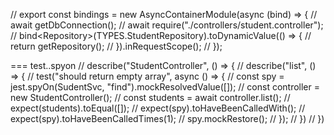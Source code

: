 

// export const bindings = new AsyncContainerModule(async (bind) => {
//     await getDbConnection();
//     await require("./controllers/student.controller");
//     bind<Repository<Student>>(TYPES.StudentRepository).toDynamicValue(() => {
//         return getRepository();
//     }).inRequestScope();
// });

=== test..spyon
// describe("StudentController", () => {
//     describe("list", () => {
//         test("should return empty array", async () => {
//             const spy = jest.spyOn(SudentSvc, "find").mockResolvedValue([]);
//             const controller = new StudentController();
//             const students = await controller.list();
//             expect(students).toEqual([]);
//             expect(spy).toHaveBeenCalledWith();
//             expect(spy).toHaveBeenCalledTimes(1);
//             spy.mockRestore();
//         });
//     })
// })
